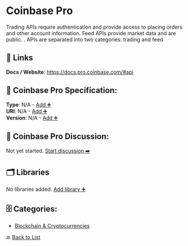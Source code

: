 # Coinbase Pro

Trading APIs require authentication and provide access to placing orders and other account information. Feed APIs provide market data and are public. . APIs are separated into two categories: trading and feed

##  🔗 Links
**Docs / Website**: https://docs.pro.coinbase.com/#api

## 🧬 Coinbase Pro Specification:
**Type**: N/A - [Add ➕](https://github.com/apis-list/apis-list/edit/main/apis/coinbase-pro/coinbase-pro.yaml)  
**URI**: N/A - [Add ➕](https://github.com/apis-list/apis-list/edit/main/apis/coinbase-pro/coinbase-pro.yaml)  
**Version**: N/A - [Add ➕](https://github.com/apis-list/apis-list/edit/main/apis/coinbase-pro/coinbase-pro.yaml)

## 💬 Coinbase Pro Discussion:
Not yet started. [Start discussion ➡️](https://github.com/apis-list/apis-list/discussions/new)

## 🗂️ Libraries

No libraries added. [Add library ➕](https://github.com/apis-list/apis-list/edit/main/apis/coinbase-pro/coinbase-pro.yaml)    


## 🗄️ Categories:
- [Blockchain & Cryptocurrencies](https://github.com/apis-list/apis-list#blockchain--cryptocurrencies-)

🔙  [Back to List](https://github.com/apis-list/apis-list)
